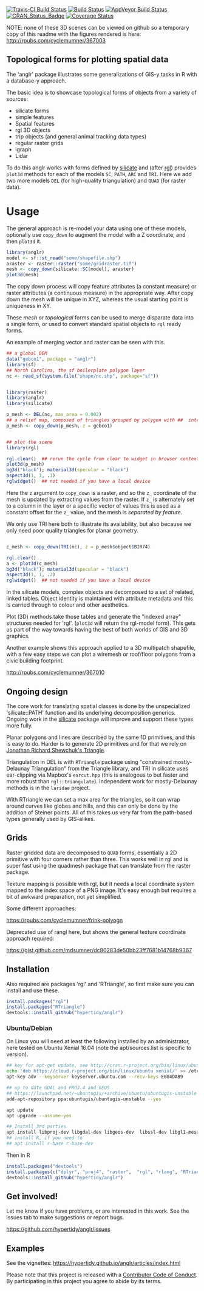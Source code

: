 
[![Travis-CI Build Status](http://badges.herokuapp.com/travis/hypertidy/anglr?branch=master&env=BUILD_NAME=trusty_release&label=linux)](https://travis-ci.org/hypertidy/anglr) [![Build Status](http://badges.herokuapp.com/travis/hypertidy/anglr?branch=master&env=BUILD_NAME=osx_release&label=osx)](https://travis-ci.org/hypertidy/anglr) [![AppVeyor Build Status](https://ci.appveyor.com/api/projects/status/github/hypertidy/anglr?branch=master&svg=true)](https://ci.appveyor.com/project/mdsumner/anglr) [![CRAN\_Status\_Badge](http://www.r-pkg.org/badges/version/anglr)](https://cran.r-project.org/package=anglr) [![Coverage Status](https://img.shields.io/codecov/c/github/hypertidy/anglr/master.svg)](https://codecov.io/github/hypertidy/anglr?branch=master)

<!-- README.md is generated from README.Rmd. Please edit that file -->
NOTE: none of these 3D scenes can be viewed on github so a temporary copy of this readme with the figures rendered is here: <http://rpubs.com/cyclemumner/367003>

Topological forms for plotting spatial data
-------------------------------------------

The 'anglr' package illustrates some generalizations of GIS-y tasks in R with a database-y approach.

The basic idea is to showcase topological forms of objects from a variety of sources:

-   silicate forms
-   simple features
-   Spatial features
-   rgl 3D objects
-   trip objects (and general animal tracking data types)
-   regular raster grids
-   igraph
-   Lidar

To do this anglr works with forms defined by [silicate](https://github.com/hypertidy/silicate) and (after [rgl](https://cran.r-project.org/package=rgl)) provides `plot3d` methods for each of the models `SC`, `PATH`, `ARC` and `TRI`. Here we add two more models `DEL` (for high-quality triangulation) and `QUAD` (for raster data).

Usage
=====

The general approach is re-model your data using one of these models, optionally use `copy_down` to augment the model with a Z coordinate, and then `plot3d` it.

``` r
library(anglr)
model <- sf::st_read("some/shapefile.shp")
araster <- raster::raster("some/gridraster.tif")
mesh <- copy_down(silicate::SC(model), araster)
plot3d(mesh)
```

The copy down process will copy feature attributes (a constant measure) or raster attributes (a continuous measure) in the appropriate way. After copy down the mesh will be unique in XYZ, whereas the usual starting point is uniqueness in XY.

These *mesh* or *topological* forms can be used to merge disparate data into a single form, or used to convert standard spatial objects to `rgl` ready forms.

An example of merging vector and raster can be seen with this.

``` r
## a global DEM
data("gebco1", package = "anglr")
library(sf)
## North Carolina, the sf boilerplate polygon layer
nc <- read_sf(system.file("shape/nc.shp", package="sf"))


library(raster)
library(anglr) 
library(silicate)

p_mesh <- DEL(nc, max_area = 0.002)
## a relief map, composed of triangles grouped by polygon with ##  interpolated raster elevation 
p_mesh <- copy_down(p_mesh, z = gebco1)


## plot the scene
library(rgl)

rgl.clear()  ## rerun the cycle from clear to widget in browser contexts 
plot3d(p_mesh) 
bg3d("black"); material3d(specular = "black")
aspect3d(1, 1, .1)
rglwidget()  ## not needed if you have a local device
```

Here the `z` argument to `copy_down` is a raster, and so the `z_` coordinate of the mesh is updated by extracting values from the raster. If `z_` is alternately set to a column in the layer or a specific vector of values this is used as a constant offset for the `z_` value, and the mesh is *separated by feature*.

We only use TRI here both to illustrate its availability, but also because we only need poor quality triangles for planar geometry.

``` r

c_mesh <- copy_down(TRI(nc), z = p_mesh$object$BIR74)

rgl.clear()
a <- plot3d(c_mesh) 
bg3d("black"); material3d(specular = "black")
aspect3d(1, 1, .2)
rglwidget()  ## not needed if you have a local device
```

In the silicate models, complex objects are decomposed to a set of related, linked tables. Object identity is maintained with attribute metadata and this is carried through to colour and other aesthetics.

Plot (3D) methods take those tables and generate the "indexed array" structures needed for 'rgl'. (`plot3d` will return the rgl-model form). This gets us part of the way towards having the best of both worlds of GIS and 3D graphics.

Another example shows this approach applied to a 3D multipatch shapefile, with a few easy steps we can plot a wiremesh or roof/floor polygons from a civic building footprint.

<http://rpubs.com/cyclemumner/367010>

Ongoing design
--------------

The core work for translating spatial classes is done by the unspecialized 'silicate::PATH' function and its underlying decomposition generics. Ongoing work in the [silicate](https://github.com/hypertidy/silicate) package will improve and support these types more fully.

Planar polygons and lines are described by the same 1D primitives, and this is easy to do. Harder is to generate 2D primitives and for that we rely on [Jonathan Richard Shewchuk's Triangle](https://www.cs.cmu.edu/~quake/triangle.html).

Triangulation in DEL is with `RTriangle` package using "constrained mostly-Delaunay Triangulation" from the Triangle library, and TRI in silicate uses ear-clipping via Mapbox's `earcut.hpp` (this is analogous to but faster and more robust than `rgl::triangulate`). Independent work for mostly-Delaunay methods is in the `laridae` project.

With RTriangle we can set a max area for the triangles, so it can wrap around curves like globes and hills, and this can only be done by the addition of Steiner points. All of this takes us very far from the path-based types generally used by GIS-alikes.

Grids
-----

Raster gridded data are decomposed to `QUAD` forms, essentially a 2D primitive with four corners rather than three. This works well in rgl and is super fast using the quadmesh package that can translate from the raster package.

Texture mapping is possible with rgl, but it needs a local coordinate system mapped to the index space of a PNG image. It's easy enough but requires a bit of awkward preparation, not yet simplified.

Some different approaches:

<https://rpubs.com/cyclemumner/frink-polyogn>

Deprecated use of rangl here, but shows the general texture coordinate approach required:

<https://gist.github.com/mdsumner/dc80283de50bb23ff7681b14768b9367>

Installation
------------

Also required are packages 'rgl' and 'RTriangle', so first make sure you can install and use these.

``` r
install.packages("rgl")
install.packages("RTriangle")
devtools::install_github("hypertidy/anglr")
```

### Ubuntu/Debian

On Linux you will need at least the following installed by an administrator, here tested on Ubuntu Xenial 16.04 (note the apt/sources.list is specific to version).

``` bash
## key for apt-get update, see http://cran.r-project.org/bin/linux/ubuntu/README
echo 'deb https://cloud.r-project.org/bin/linux/ubuntu xenial/' >> /etc/apt/sources.list
apt-key adv --keyserver keyserver.ubuntu.com --recv-keys E084DAB9

## up to date GDAL and PROJ.4 and GEOS
## https://launchpad.net/~ubuntugis/+archive/ubuntu/ubuntugis-unstable
add-apt-repository ppa:ubuntugis/ubuntugis-unstable --yes

apt update 
apt upgrade --assume-yes

## Install 3rd parties
apt install libproj-dev libgdal-dev libgeos-dev  libssl-dev libgl1-mesa-dev libglu1-mesa-dev libudunits2-dev
## install R, if you need to
## apt install r-base r-base-dev 
```

Then in R

``` r
install.packages("devtools")
install.packages(c("dplyr", "proj4", "raster",  "rgl", "rlang", "RTriangle", "spbabel", "tibble", "viridis"))
devtools::install_github("hypertidy/anglr")
```

Get involved!
-------------

Let me know if you have problems, or are interested in this work. See the issues tab to make suggestions or report bugs.

<https://github.com/hypertidy/anglr/issues>

Examples
--------

See the vignettes: <https://hypertidy.github.io/anglr/articles/index.html>

Please note that this project is released with a [Contributor Code of Conduct](CONDUCT.md). By participating in this project you agree to abide by its terms.
